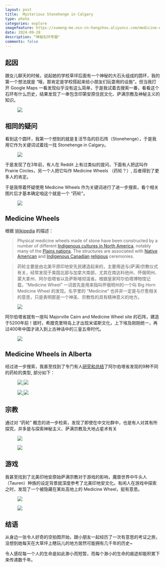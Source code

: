 ```yaml
---
layout: post
title:  Mysterious Stonehenge in Calgary
type: photo
categories: explore
imagefeature: https://xumeng-me.oss-cn-hangzhou.aliyuncs.com/medicine-wheels2024/Medicine-Wheels-Main.png
date: 2024-09-28
description: “神秘石环考据"
comments: false
---
```


## 起因

跟女儿聊天的时候，说起她的学校草坪后面有一个神秘的大石头组成的圆环，我的第一个想法就是 “哦，那肯定是学校搭起来给小朋友们玩耍用的设施”。但当我打开 Google Maps 一看发现似乎没有这么简单，于是我试着去搜索一番，看看这个石环有什么历史，结果发现了一串包含印第安原住民文化、萨满宗教及神秘主义的知识。

<figure>
    <a href="https://xumeng-me.oss-cn-hangzhou.aliyuncs.com/medicine-wheels2024/Medicine-Wheels-Main.png">
        <img src="https://xumeng-me.oss-cn-hangzhou.aliyuncs.com/medicine-wheels2024/Medicine-Wheels-Main.png">
    </a>
</figure>


## 相同的疑问

看到这个圆环，我第一个想到的就是复活节岛的巨石阵（Stonehenge），于是我用它作为关键词试着找一找 Stonehenge in Calgary。

<figure>
    <a href="https://xumeng-me.oss-cn-hangzhou.aliyuncs.com/medicine-wheels2024/Stonehenge.png">
        <img src="https://xumeng-me.oss-cn-hangzhou.aliyuncs.com/medicine-wheels2024/Stonehenge.png">
    </a>
</figure>

于是发现了在3年前，有人在 Reddit 上有过类似的提问，下面有人把这叫作 Prairie Circles，另一个人把它叫作 Medicine Wheels （药轮？）, 后者得到了更多人的肯定。

于是我带着怀疑使用 Medicine Wheels 作为关键词进行了进一步搜索，看个相关图片后才基本确定咱这个就是一个 “药轮”。

<figure>
    <a href="https://xumeng-me.oss-cn-hangzhou.aliyuncs.com/medicine-wheels2024/reddit.png">
        <img src="https://xumeng-me.oss-cn-hangzhou.aliyuncs.com/medicine-wheels2024/reddit.png">
    </a>
</figure>


## Medicine Wheels

根据 [Wikipedia](https://en.m.wikipedia.org/wiki/Medicine_wheel) 的描述：

> Physical medicine wheels made of stone have been constructed by a number of different [Indigenous cultures in North America](https://en.m.wikipedia.org/wiki/Indigenous_peoples_of_North_America), notably many of the [Plains nations](https://en.m.wikipedia.org/wiki/Plains_Indians). The structures are associated with [Native American](https://en.m.wikipedia.org/wiki/Native_Americans_in_the_United_States) and [Indigenous Canadian](https://en.m.wikipedia.org/wiki/Indigenous_peoples_in_Canada) [religious](https://en.m.wikipedia.org/wiki/Native_American_religions) ceremonies.

> 药轮主要是由北美平原印地安先民建造起来的，主要用途与(萨满)宗教仪式有关，经常发现于美国北部与加拿大南部，尤其在南达科他州、怀俄明州、蒙大拿州、阿尔伯塔省以及萨斯喀彻温省。根据皇家阿尔伯塔博物馆记载，“Medicine Wheel” 一词首先是用来指叫怀俄明州的一个叫 Big Horn Medicine Wheel 的发现。名字里的 “Medicine” 也并非一定是与疗愈相关的意思，只是表明那是一个神圣、宗教性的具有精神意义的地方。

<figure>
    <a href="https://xumeng-me.oss-cn-hangzhou.aliyuncs.com/medicine-wheels2024/Bighorn_medicine_wheel.jpg">
        <img src="https://xumeng-me.oss-cn-hangzhou.aliyuncs.com/medicine-wheels2024/Bighorn_medicine_wheel.jpg">
    </a>
</figure>

阿尔伯塔省就有一座叫 Majorville Cairn and Medicine Wheel site 的石阵，建造于5200年前！彼时，希腊克里特岛上才出现米诺斯文化，上下埃及刚刚统一，再过400年中国才进入到上古神话中的三皇五帝时代。

<figure>
    <a href="https://xumeng-me.oss-cn-hangzhou.aliyuncs.com/medicine-wheels2024/Majorville.jpg">
        <img src="https://xumeng-me.oss-cn-hangzhou.aliyuncs.com/medicine-wheels2024/Majorville.jpg">
    </a>
</figure>


## Medicine Wheels in Alberta

经过进一步搜索，我甚至找到了专门有人[研究和总结](https://emberarchaeology.ca/the-9-types-of-medicine-wheels-in-alberta/)了阿尔伯塔省发现的9种不同的药轮的类型, 部分如下：

<figure class="half">
    <a href="https://xumeng-me.oss-cn-hangzhou.aliyuncs.com/medicine-wheels2024/type1.png">
        <img src="https://xumeng-me.oss-cn-hangzhou.aliyuncs.com/medicine-wheels2024/type1.png">
    </a>
    <a href="https://xumeng-me.oss-cn-hangzhou.aliyuncs.com/medicine-wheels2024/type2.png">
        <img src="https://xumeng-me.oss-cn-hangzhou.aliyuncs.com/medicine-wheels2024/type2.png">
    </a>
</figure>

<figure class="half">
    <a href="https://xumeng-me.oss-cn-hangzhou.aliyuncs.com/medicine-wheels2024/type3.png">
        <img src="https://xumeng-me.oss-cn-hangzhou.aliyuncs.com/medicine-wheels2024/type3.png">
    </a>
    <a href="https://xumeng-me.oss-cn-hangzhou.aliyuncs.com/medicine-wheels2024/type4.png">
        <img src="https://xumeng-me.oss-cn-hangzhou.aliyuncs.com/medicine-wheels2024/type4.png">
    </a>
</figure>



## 宗教

通过对 “药轮” 概念的进一步检索，发现了即使在中文社群中，也是有人对其有所探究，并多是与探索神秘主义、萨满宗教及大地占星术有关

<figure>
    <a href="https://xumeng-me.oss-cn-hangzhou.aliyuncs.com/medicine-wheels2024/book.png">
        <img src="https://xumeng-me.oss-cn-hangzhou.aliyuncs.com/medicine-wheels2024/book.png">
    </a>
</figure>

<figure>
    <a href="https://xumeng-me.oss-cn-hangzhou.aliyuncs.com/medicine-wheels2024/Plain-Indian.jpg">
        <img src="https://xumeng-me.oss-cn-hangzhou.aliyuncs.com/medicine-wheels2024/Plain-Indian.jpg">
    </a>
</figure>


## 游戏

我甚至找到了北美印地安原始萨满宗教对于游戏的影响，魔兽世界中牛头人（Tauren）种族的设定背景就深度参考了北美印地安文化。有闲人在游戏中探索之时，发现了一个被隐藏在某处高地上的 Medicine Wheel，挺有意思。

<figure>
    <a href="https://xumeng-me.oss-cn-hangzhou.aliyuncs.com/medicine-wheels2024/forum.png">
        <img src="https://xumeng-me.oss-cn-hangzhou.aliyuncs.com/medicine-wheels2024/forum.png">
    </a>
</figure>

<figure>
    <a href="https://xumeng-me.oss-cn-hangzhou.aliyuncs.com/medicine-wheels2024/game.png">
        <img src="https://xumeng-me.oss-cn-hangzhou.aliyuncs.com/medicine-wheels2024/game.png">
    </a>
</figure>


## 结语

从身边一张令人好奇的空拍图开始，跟小朋友一起经历了一次有意思的考证之旅，没想到她每天在大草坪上瞎玩儿的地方居然可能拥有几千年的历史~

令人感叹每一个人的生命是如此渺小而短暂，而每个渺小的生命的痕迹却能积累下来传递数千年。
